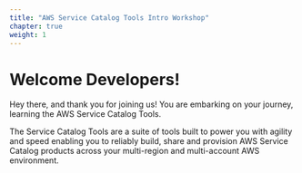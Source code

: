 ```yaml
---
title: "AWS Service Catalog Tools Intro Workshop"
chapter: true
weight: 1
---
```


# Welcome Developers!

Hey there, and thank you for joining us! You are embarking on your journey, 
learning the AWS Service Catalog Tools.

The Service Catalog Tools are a suite of tools built to power you with agility 
and speed enabling you to reliably build, share and provision AWS Service Catalog 
products across your multi-region and multi-account AWS environment.